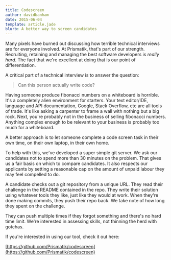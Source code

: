```yaml
---
title: Codescreen
author: davidbanham
date: 2015-06-04
template: article.jade
blurb: A better way to screen candidates
---
```


Many pixels have burned out discussing how terrible technical interviews are for everyone involved. At Prismatik, that's part of our strength. Recruiting, retaining and managing the best software developers is _really hard_. The fact that we're excellent at doing that is our point of differentiation.

A critical part of a technical interview is to answer the question:

> Can this person actually write code?

Having someone produce fibonacci numbers on a whiteboard is horrible. It's a completely alien environment for starters. Your text editor/IDE, language and API documentation, Google, Stack Overflow, etc are all tools of trade. It's like asking a carpenter to frame a wall with nothing but a big rock. Next, you're probably not in the business of selling fibonacci numbers. Anything complex enough to be relevant to your business is probably too much for a whiteboard.

A better approach is to let someone complete a code screen task in their own time, on their own laptop, in their own home.

To help with this, we've developed a super simple git server. We ask our candidates not to spend more than 30 minutes on the problem. That gives us a fair basis on which to compare candidates. It also respects our applicants by setting a reasonable cap on the amount of unpaid labour they may feel compelled to do.

A candidate checks out a git repository from a unique URL. They read their challenge in the README contained in the repo. They write their solution using whatever tools they like, just like they would at work. When they're done making commits, they push their repo back. We take note of how long they spent on the challenge.

They can push multiple times if they forgot something and there's no hard time limit. We're interested in assessing skills, not thinning the herd with gotchas.

If you're interested in using our tool, check it out here:

[https://github.com/Prismatik/codescreen](https://github.com/Prismatik/codescreen)
